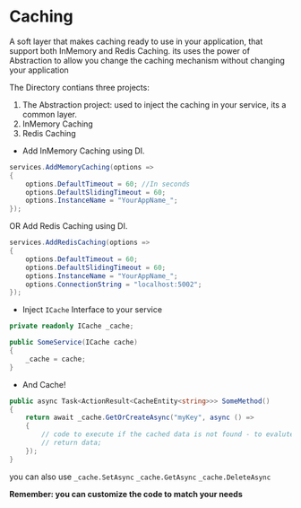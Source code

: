 # Caching

A soft layer that makes caching ready to use in your application, that support both InMemory and Redis Caching. its uses the power of Abstraction to allow you change the caching mechanism without changing your application 

The Directory contians three projects:
1. The Abstraction project: used to inject the caching in your service, its a common layer.
2. InMemory Caching
3. Redis Caching 


* Add InMemory Caching using DI.
```C#
services.AddMemoryCaching(options =>
{
    options.DefaultTimeout = 60; //In seconds
    options.DefaultSlidingTimeout = 60;
    options.InstanceName = "YourAppName_";
});
```

OR Add Redis Caching using DI. 
```C#
services.AddRedisCaching(options =>
{
    options.DefaultTimeout = 60;
    options.DefaultSlidingTimeout = 60;
    options.InstanceName = "YourAppName_";
    options.ConnectionString = "localhost:5002";
});
```

* Inject ``` ICache ``` Interface to your service
```C#
private readonly ICache _cache;

public SomeService(ICache cache)
{
    _cache = cache;
}
```

* And Cache!
```C#
public async Task<ActionResult<CacheEntity<string>>> SomeMethod()
{
    return await _cache.GetOrCreateAsync("myKey", async () =>
    {
        // code to execute if the cached data is not found - to evalute it and cache it 
        // return data;
    });
}
```
you can also use ``` _cache.SetAsync ``` ``` _cache.GetAsync ``` ``` _cache.DeleteAsync ```


**Remember: you can customize the code to match your needs**

